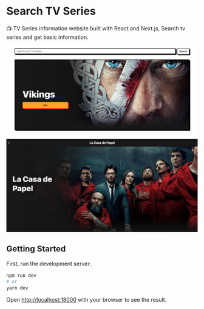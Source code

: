 # Search TV Series

📺 TV Series information website built with React and Next.js, Search tv series and get basic information.

![](preview/t1.png)
![](preview/t2.png)
## Getting Started

First, run the development server:

```bash
npm run dev
# or
yarn dev
```

Open [http://localhost:18000](http://localhost:18000) with your browser to see the result.


